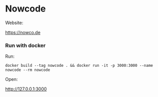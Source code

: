 # Nowcode

Website:

https://nowco.de

### Run with docker

Run:

```
docker build --tag nowcode . && docker run -it -p 3000:3000 --name nowcode --rm nowcode
```

Open:

http://127.0.0.1:3000
